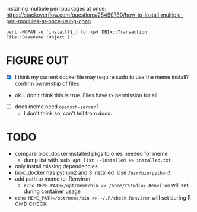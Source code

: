 installing multiple perl packages at once:
https://stackoverflow.com/questions/25490730/how-to-install-multiple-perl-modules-at-once-using-cpan
```
perl -MCPAN -e 'install($_) for qw( DBIx::Transaction File::Basename::Object )'
```

# FIGURE OUT
 - [x] I think my current dockerfile may require sudo to use the meme install? confirm ownership of files.
  - ok... don't think this is true. Files have rx permission for all.
 - [ ] does meme need `openssh-server`? 
	- I don't think so, can't tell from docs.

# TODO
 - compare bioc_docker installed pkgs to ones needed for meme
 	- dump list with `sudo apt list --installed >> installed.txt`
 - only install missing dependencies
 - bioc_docker has python2 and 3 installed. Use `/usr/bin/python3`
 - add path to meme to .Renviron
 	- `echo MEME_PATH=/opt/meme/bin >> /home/rstudio/.Renviron` will set during container usage
  - `echo MEME_PATH=/opt/meme/bin >> ~/.R/check.Renviron` will set during R CMD CHECK


